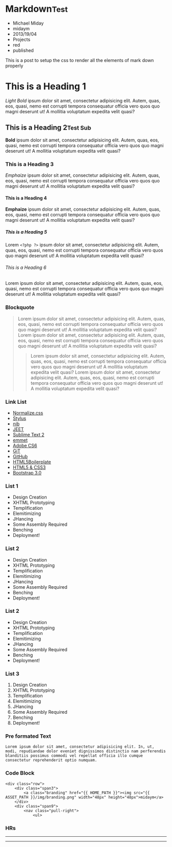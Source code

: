 # Markdown<small>Test</small>
- Michael Miday
- midaym
- 2013/19/04
- Projects
- red
- published

This is a post to setup the css to render all the elements of mark down properly

# This is a Heading 1
*Light Bold* ipsum dolor sit amet, consectetur adipisicing elit. Autem, quas, eos, quasi, nemo est corrupti tempora consequatur officia vero quos quo magni deserunt ut! A mollitia voluptatum expedita velit quasi?

## This is a Heading 2<small>Test Sub</small>
**Bold** ipsum dolor sit amet, consectetur adipisicing elit. Autem, quas, eos, quasi, nemo est corrupti tempora consequatur officia vero quos quo magni deserunt ut! A mollitia voluptatum expedita velit quasi?

### This is a Heading 3
_Emphaize_ ipsum dolor sit amet, consectetur adipisicing elit. Autem, quas, eos, quasi, nemo est corrupti tempora consequatur officia vero quos quo magni deserunt ut! A mollitia voluptatum expedita velit quasi?

#### This is a Heading 4
__Emphaize__ ipsum dolor sit amet, consectetur adipisicing elit. Autem, quas, eos, quasi, nemo est corrupti tempora consequatur officia vero quos quo magni deserunt ut! A mollitia voluptatum expedita velit quasi?

##### This is a Heading 5
Lorem `<?php ?>` ipsum dolor sit amet, consectetur adipisicing elit. Autem, quas, eos, quasi, nemo est corrupti tempora consequatur officia vero quos quo magni deserunt ut! A mollitia voluptatum expedita velit quasi?

###### This is a Heading 6
Lorem ipsum dolor sit amet, consectetur adipisicing elit. Autem, quas, eos, quasi, nemo est corrupti tempora consequatur officia vero quos quo magni deserunt ut! A mollitia voluptatum expedita velit quasi?


### Blockquote

> Lorem ipsum dolor sit amet, consectetur adipisicing elit. Autem, quas, eos, quasi, nemo est corrupti tempora consequatur officia vero quos quo magni deserunt ut! A mollitia voluptatum expedita velit quasi?
> Lorem ipsum dolor sit amet, consectetur adipisicing elit. Autem, quas, eos, quasi, nemo est corrupti tempora consequatur officia vero quos quo magni deserunt ut! A mollitia voluptatum expedita velit quasi?
> > Lorem ipsum dolor sit amet, consectetur adipisicing elit. Autem, quas, eos, quasi, nemo est corrupti tempora consequatur officia vero quos quo magni deserunt ut! A mollitia voluptatum expedita velit quasi?
> Lorem ipsum dolor sit amet, consectetur adipisicing elit. Autem, quas, eos, quasi, nemo est corrupti tempora consequatur officia vero quos quo magni deserunt ut! A mollitia voluptatum expedita velit quasi?


### Link List

*	[Normalize.css][3]
*	[Stylus][4]
*	[nib][5]
*	[JEET][6]
*	[Sublime Text 2][7]
*	[emmet][10]
*	[Adobe CS6][9]
*	[GiT][12]
*	[GitHub][8]
*	[HTML5Boilerplate][8]
*	[HTML5 & CSS3][1]
*	[Bootstrap 3.0][11]

### List 1
*	Design Creation
*	XHTML Prototyping
*	Templification
*	Elemitimizing
*	JHancing
*	Some Assembly Required
*	Benching
*	Deployment!

### List 2
-	Design Creation
-	XHTML Prototyping
-	Templification
-	Elemitimizing
-	JHancing
-	Some Assembly Required
-	Benching
-	Deployment!

### List 2
+	Design Creation
+	XHTML Prototyping
+	Templification
+	Elemitimizing
+	JHancing
+	Some Assembly Required
+	Benching
+	Deployment!

### List 3
1.	Design Creation
2.	XHTML Prototyping
3.	Templification
4.	Elemitimizing
5.	JHancing
6.	Some Assembly Required
7.	Benching
8.	Deployment!

### Pre formated Text

	Lorem ipsum dolor sit amet, consectetur adipisicing elit. In, ut, modi, repudiandae dolor eveniet dignissimos distinctio nam perferendis blanditiis possimus commodi vel repellat officia illo cumque consectetur reprehenderit optio numquam.

### Code Block

	<div class="row">
		<div class="span3">
			<a class="branding" href="{{ HOME_PATH }}"><img src="{{ ASSET_PATH }}/img/branding.png" width="48px" height="48px">midaym</a>
		</div>
		<div class="span9">
			<nav class="pull-right">
				<ul>
### HRs

************

------------


[1]: http://www.w3.org/html/logo/       "HTML5 & CSS3"
[2]: http://html5boilerplate.com/  "HTML5BoilerPlate"
[3]: http://necolas.github.io/normalize.css/   "Normalize.css"
[4]: http://learnboost.github.io/stylus/        "Stylus"
[5]: http://visionmedia.github.io/nib/  "nib"
[6]: http://jeetframework.com/    "JEET"
[7]: http://www.sublimetext.com/        "Sublime2"
[8]: http://www.github.com/  "GitHub"
[9]: http://adobe.com/   "Adobe CS6"
[10]: https://github.com/sergeche/emmet-sublime   "emmet"
[11]: https://github.com/twitter/bootstrap/tree/3.0.0-wip   "Bootstrap 3.0"
[12]: http://git-scm.com/   "GiT"


